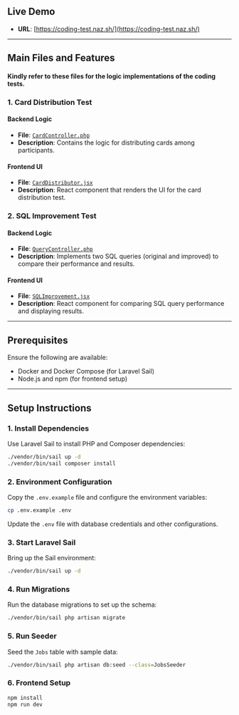 ## Live Demo
- **URL**: [https://coding-test.naz.sh/](https://coding-test.naz.sh/)

---

## Main Files and Features
#### Kindly refer to these files for the logic implementations of the coding tests.

### **1. Card Distribution Test**

#### **Backend Logic**
- **File**: [`CardController.php`](./app/Http/Controllers/CardController.php)
- **Description**: Contains the logic for distributing cards among participants.

#### **Frontend UI**
- **File**: [`CardDistributor.jsx`](./resources/js/components/CardDistributor.jsx)
- **Description**: React component that renders the UI for the card distribution test.

### **2. SQL Improvement Test**

#### **Backend Logic**
- **File**: [`QueryController.php`](./app/Http/Controllers/QueryController.php)
- **Description**: Implements two SQL queries (original and improved) to compare their performance and results.

#### **Frontend UI**
- **File**: [`SQLImprovement.jsx`](./resources/js/components/SQLImprovement.jsx)
- **Description**: React component for comparing SQL query performance and displaying results.

---

## Prerequisites

Ensure the following are available:
- Docker and Docker Compose (for Laravel Sail)
- Node.js and npm (for frontend setup)

---

## Setup Instructions

### 1. Install Dependencies
Use Laravel Sail to install PHP and Composer dependencies:
```bash
./vendor/bin/sail up -d
./vendor/bin/sail composer install
```

### 2. Environment Configuration
Copy the `.env.example` file and configure the environment variables:
```bash
cp .env.example .env
```
Update the `.env` file with database credentials and other configurations.

### 3. Start Laravel Sail
Bring up the Sail environment:
```bash
./vendor/bin/sail up -d
```

### 4. Run Migrations
Run the database migrations to set up the schema:
```bash
./vendor/bin/sail php artisan migrate
```

### 5. Run Seeder
Seed the `Jobs` table with sample data:
```bash
./vendor/bin/sail php artisan db:seed --class=JobsSeeder
```
### 6. Frontend Setup
```bash
npm install
npm run dev
```
